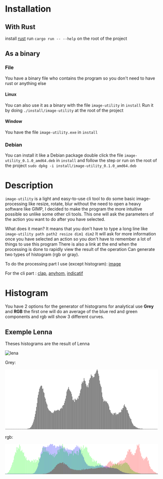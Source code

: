 # Installation
## With Rust
install [rust]("https://www.rust-lang.org/learn/get-started")
run `cargo run -- --help` on the root of the project

## As a binary
### File
You have a binary file who contains the program so you don't need to
have rust or anything else
#### Linux
You can also use it as a binary with the file `image-utility` in `install`
Run it by doing `./install/image-utility` at the root of the project

#### Window
You have the file `image-utility.exe` in `install`

### Debian
You can install it like a Debian package double click the file `image-utility_0.1.0_amd64.deb` in `install` and follow the step or
run on the root of the project `sudo dpkg -i install/image-utility_0.1.0_amd64.deb`

# Description
`image-utility` is a light and easy-to-use cli tool to do some basic image-processing like 
resize, rotate, blur without the need to open a heavy software like GIMP, I decided
to make the program the more intuitive possible so unlike some other cli tools.
This one will ask the parameters of the action you want to do after you have selected.

What does it mean? It means that you don't have to type a long line like `image-utility path path2 resize dim1 dim2`
It will ask for more information once you have selected an action so you don't have to remember a lot of things to use this program
There is also a link at the end when the processing is done to rapidly view the result of the operation
Can generate two types of histogram (rgb or gray).


To do the processing part I use (except histogram): [image](https://github.com/image-rs/image)

For the cli part : [clap](https://github.com/clap-rs/clap), [anyhom](https://github.com/dtolnay/anyhow), [indicatif](https://github.com/console-rs/indicatif)

# Histogram 
You have 2 options for the generator of histograms for analytical use 
**Grey** and **RGB** the first one will do an average of the blue red and green components 
and rgb will show 3 different curves.

## Exemple Lenna
Theses histograms are the result of Lenna 

![lena](https://upload.wikimedia.org/wikipedia/en/thumb/7/7d/Lenna_%28test_image%29.png/220px-Lenna_%28test_image%29.png)

Grey:

![lena_grey](.asset/greyHistogramLenna.png) 

rgb:

![lena_rgb](.asset/histogramLennaRGB.png)
